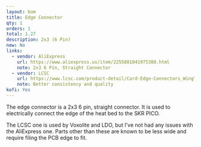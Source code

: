```yaml
---
layout: bom
title: Edge Connector
qty: 1
orders: 1
total: 1.27
description: 2x3 (6 Pin)
new: No
links:
  - vendor: AliExpress
    url: https://www.aliexpress.us/item/2255801041975380.html
    note: 2x3 6 Pin, Straight Connector
  - vendor: LCSC
    url: https://www.lcsc.com/product-detail/Card-Edge-Connectors_WingTAT-ED06BGFBK_C5173287.html
    note: Better consistency and quality
kofi: Yes
---
```


The edge connector is a 2x3 6 pin, straight connector. It is used to electrically connect the edge of the heat bed to
the SKR PICO.

The LCSC one is used by Voxolite and LDO, but I've not had any issues with the AliExpress one. Parts other than these are known to be less wide
and require filing the PCB edge to fit.